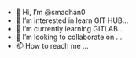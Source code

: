 - 👋 Hi, I’m @smadhan0
- 👀 I’m interested in learn GIT HUB...
- 🌱 I’m currently learning GITLAB...
- 💞️ I’m looking to collaborate on ...
- 📫 How to reach me ...

<!---
smadhan0/smadhan0 is a ✨ special ✨ repository because its `README.md` (this file) appears on your GitHub profile.
You can click the Preview link to take a look at your changes.
--->
